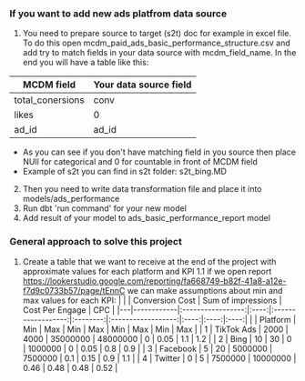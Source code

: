 ### If you want to add new ads platfrom  data source
1. You need to prepare source to target (s2t) doc for example in excel file.
To do this open mcdm_paid_ads_basic_performance_structure.csv and add try to match fields in your data source with mcdm_field_name.
In the end you will have a table like this:

| MCDM field       | Your data source field |
|------------------|------------------------|
| total_conersions | conv                   |
| likes            | 0                      |
| ad_id            | ad_id                  |


- As you can see if you don't have matching field in you source then place NUll for categorical and 0 for countable in front of MCDM field
- Example of s2t you can find in s2t folder: s2t_bing.MD

2. Then you need to write data transformation file and place it into models/ads_performance
3. Run dbt 'run command' for your new model
4. Add result of your model to ads_basic_performance_report model 

### General approach to solve this project
1. Create a table that we want to receive at the end of the project with approximate values for each platform and KPI
1.1 if we open report https://lookerstudio.google.com/reporting/fa668749-b82f-41a8-a12e-f7d9c0733b57/page/tEnnC we can make assumptions about min and max values for each KPI:
|   |            | Conversion   Cost        | Sum of impressions            | Cost   Per Engage         |  CPC        |
|---|------------|:-----------------:|:----:|:------------------:|:--------:|:------------------:|:----:|:----:|:----:|
|   | Platform   | Min               |  Max | Min                | Max      | Min                | Max  | Min  | Max  |
| 1 | TikTok Ads | 2000              | 4000 | 35000000           | 48000000 |                  0 | 0.05 | 1.1  | 1.2  |
| 2 | Bing       | 10                | 30   | 0                  | 1000000  |                  0 | 0.05 | 0.8  | 0.9  |
| 3 | Facebook   | 5                 | 20   | 5000000            | 7500000  |                0.1 | 0.15 | 0.9  | 1.1  |
| 4 | Twitter    | 0                 | 5    | 7500000            | 10000000 |               0.46 | 0.48 | 0.48 | 0.52 |

